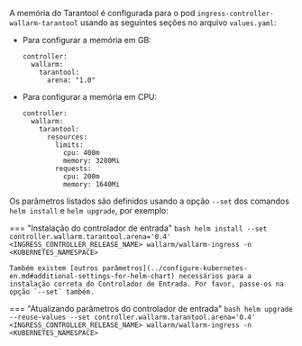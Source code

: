 A memória do Tarantool é configurada para o pod `ingress-controller-wallarm-tarantool` usando as seguintes seções no arquivo `values.yaml`:

* Para configurar a memória em GB:
    ```
    controller:
      wallarm:
        tarantool:
          arena: "1.0"
    ```

* Para configurar a memória em CPU:
    ```
    controller:
      wallarm:
        tarantool:
          resources:
            limits:
              cpu: 400m
              memory: 3280Mi
            requests:
              cpu: 200m
              memory: 1640Mi
    ```

Os parâmetros listados são definidos usando a opção `--set` dos comandos `helm install` e `helm upgrade`, por exemplo:

=== "Instalação do controlador de entrada"
    ```bash
    helm install --set controller.wallarm.tarantool.arena='0.4' <INGRESS_CONTROLLER_RELEASE_NAME> wallarm/wallarm-ingress -n <KUBERNETES_NAMESPACE>
    ```

    Também existem [outros parâmetros](../configure-kubernetes-en.md#additional-settings-for-helm-chart) necessários para a instalação correta do Controlador de Entrada. Por favor, passe-os na opção `--set` também.
=== "Atualizando parâmetros do controlador de entrada"
    ```bash
    helm upgrade --reuse-values --set controller.wallarm.tarantool.arena='0.4' <INGRESS_CONTROLLER_RELEASE_NAME> wallarm/wallarm-ingress -n <KUBERNETES_NAMESPACE>
    ```

